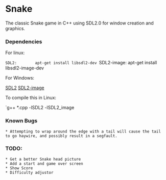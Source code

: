 # Snake
The classic Snake game in C++ using SDL2.0 for window creation and graphics.

### Dependencies

For linux:

`SDL2: 		  apt-get install libsdl2-dev
`SDL2-image:  apt-get install libsdl2-image-dev
	
For Windows:

[SDL2](https://www.libsdl.org/download-2.0.php)
[SDL2-image](https://www.libsdl.org/projects/SDL_image/)

To compile this in Linux:

`g++ *.cpp -lSDL2 -lSDL2_image

	
### Known Bugs
	* Attempting to wrap around the edge with a tail will cause the tail to go haywire, and possibly result in a segfault.
		
### TODO:
	* Get a better Snake head picture
	* Add a start and game over screen
	* Show Score
	* Difficulty adjustor
